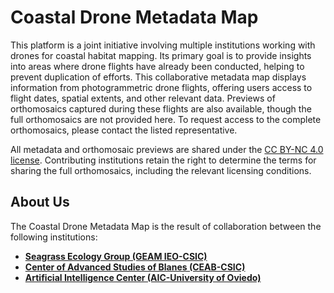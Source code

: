 # Coastal Drone Metadata Map

This platform is a joint initiative involving multiple institutions working with drones for coastal habitat mapping. Its primary goal is to provide insights into areas where drone flights have already been conducted, helping to prevent duplication of efforts. This collaborative metadata map displays information from photogrammetric drone flights, offering users access to flight dates, spatial extents, and other relevant data. Previews of orthomosaics captured during these flights are also available, though the full orthomosaics are not provided here. To request access to the complete orthomosaics, please contact the listed representative.

All metadata and orthomosaic previews are shared under the [CC BY-NC 4.0 license](https://creativecommons.org/licenses/by-nc/4.0/deed.en). Contributing institutions retain the right to determine the terms for sharing the full orthomosaics, including the relevant licensing conditions.


## About Us

The Coastal Drone Metadata Map is the result of collaboration between the following institutions:

- **[Seagrass Ecology Group (GEAM IEO-CSIC)](https://www.ieo.es/es/)**
- **[Center of Advanced Studies of Blanes (CEAB-CSIC)](https://www.ceab.csic.es)**
- **[Artificial Intelligence Center (AIC-University of Oviedo)](https://www.aic.uniovi.es)**



